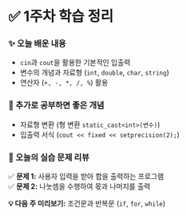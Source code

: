 # ✅ 1주차 학습 정리

### ✨ 오늘 배운 내용
- `cin`과 `cout`을 활용한 기본적인 입출력
- 변수의 개념과 자료형 (`int`, `double`, `char`, `string`)
- 연산자 (`+, -, *, /, %`) 활용

### 📌 추가로 공부하면 좋은 개념
- 자료형 변환 (형 변환 `static_cast<int>(변수)`)
- 입출력 서식 (`cout << fixed << setprecision(2);`)

### 🎯 오늘의 실습 문제 리뷰
✅ **문제 1:** 사용자 입력을 받아 합을 출력하는 프로그램  
✅ **문제 2:** 나눗셈을 수행하여 몫과 나머지를 출력  

**💡 다음 주 미리보기:** 조건문과 반복문 (`if`, `for`, `while`)  
